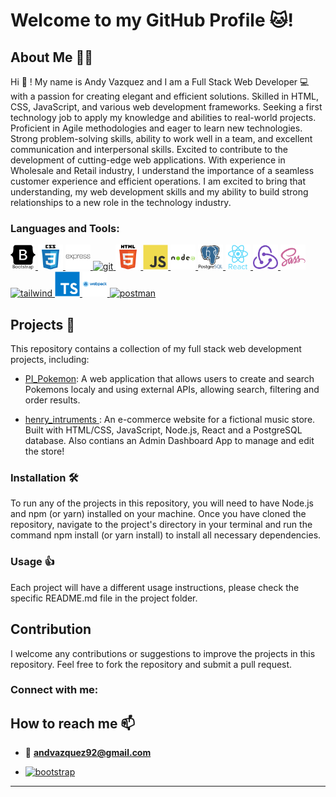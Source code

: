 # Welcome to my GitHub Profile 🐱! 

## About Me 🙋‍♂️
Hi 👋 ! My name is Andy Vazquez and I am a Full Stack Web Developer 💻 with a passion for creating elegant and efficient solutions. Skilled in HTML, CSS, JavaScript, and various web development frameworks. Seeking a first technology job to apply my knowledge and abilities to real-world projects. Proficient in Agile methodologies and eager to learn new technologies. Strong problem-solving skills, ability to work well in a team, and excellent communication and interpersonal skills. Excited to contribute to the development of cutting-edge web applications. With experience in Wholesale and Retail industry, I understand the importance of a seamless customer experience and efficient operations. I am excited to bring that understanding, my web development skills and my ability to build strong relationships to a new role in the technology industry.

<h3 align="left">Languages and Tools:</h3>
<p align="left"> <a href="https://getbootstrap.com" target="_blank" rel="noreferrer"> <img src="https://raw.githubusercontent.com/devicons/devicon/master/icons/bootstrap/bootstrap-plain-wordmark.svg" alt="bootstrap" width="40" height="40"/> </a> <a href="https://www.w3schools.com/css/" target="_blank" rel="noreferrer"> <img src="https://raw.githubusercontent.com/devicons/devicon/master/icons/css3/css3-original-wordmark.svg" alt="css3" width="40" height="40"/> </a> <a href="https://expressjs.com" target="_blank" rel="noreferrer"> <img src="https://raw.githubusercontent.com/devicons/devicon/master/icons/express/express-original-wordmark.svg" alt="express" width="40" height="40"/> </a> <a href="https://git-scm.com/" target="_blank" rel="noreferrer"> <img src="https://www.vectorlogo.zone/logos/git-scm/git-scm-icon.svg" alt="git" width="40" height="40"/> </a> <a href="https://www.w3.org/html/" target="_blank" rel="noreferrer"> <img src="https://raw.githubusercontent.com/devicons/devicon/master/icons/html5/html5-original-wordmark.svg" alt="html5" width="40" height="40"/> </a> <a href="https://developer.mozilla.org/en-US/docs/Web/JavaScript" target="_blank" rel="noreferrer"> <img src="https://raw.githubusercontent.com/devicons/devicon/master/icons/javascript/javascript-original.svg" alt="javascript" width="40" height="40"/> </a> <a href="https://nodejs.org" target="_blank" rel="noreferrer"> <img src="https://raw.githubusercontent.com/devicons/devicon/master/icons/nodejs/nodejs-original-wordmark.svg" alt="nodejs" width="40" height="40"/> </a> <a href="https://www.postgresql.org" target="_blank" rel="noreferrer"> <img src="https://raw.githubusercontent.com/devicons/devicon/master/icons/postgresql/postgresql-original-wordmark.svg" alt="postgresql" width="40" height="40"/> </a> <a href="https://reactjs.org/" target="_blank" rel="noreferrer"> <img src="https://raw.githubusercontent.com/devicons/devicon/master/icons/react/react-original-wordmark.svg" alt="react" width="40" height="40"/> </a> <a href="https://redux.js.org" target="_blank" rel="noreferrer"> <img src="https://raw.githubusercontent.com/devicons/devicon/master/icons/redux/redux-original.svg" alt="redux" width="40" height="40"/> </a> <a href="https://sass-lang.com" target="_blank" rel="noreferrer"> <img src="https://raw.githubusercontent.com/devicons/devicon/master/icons/sass/sass-original.svg" alt="sass" width="40" height="40"/> </a> <a href="https://tailwindcss.com/" target="_blank" rel="noreferrer"> <img src="https://www.vectorlogo.zone/logos/tailwindcss/tailwindcss-icon.svg" alt="tailwind" width="40" height="40"/> </a> <a href="https://www.typescriptlang.org/" target="_blank" rel="noreferrer"> <img src="https://raw.githubusercontent.com/devicons/devicon/master/icons/typescript/typescript-original.svg" alt="typescript" width="40" height="40"/> </a> <a href="https://webpack.js.org" target="_blank" rel="noreferrer"> <img src="https://raw.githubusercontent.com/devicons/devicon/d00d0969292a6569d45b06d3f350f463a0107b0d/icons/webpack/webpack-original-wordmark.svg" alt="webpack" width="40" height="40"/> </a> <a href="https://postman.com" target="_blank" rel="noreferrer"> <img src="https://www.vectorlogo.zone/logos/getpostman/getpostman-icon.svg" alt="postman" width="40" height="40"/> </a> </p>


## Projects 📁


This repository contains a collection of my full stack web development projects, including:

- <a href="https://github.com/Andyvaz1/PI_Pokemon" target="_blank" rel="noreferrer"> PI_Pokemon</a>: A web application that allows users to create and search Pokemons localy and using external APIs, allowing search, filtering and order results.

- <a href="https://github.com/Andyvaz1/henry_instruments" target="_blank" rel="noreferrer"> henry_intruments </a>: An  e-commerce website for a fictional music store. Built with HTML/CSS, JavaScript, Node.js, React and a PostgreSQL database.
Also contians an Admin Dashboard App to manage and edit the store!

### Installation 🛠

To run any of the projects in this repository, you will need to have Node.js and npm (or yarn) installed on your machine. Once you have cloned the repository, navigate to the project's directory in your terminal and run the command npm install (or yarn install) to install all necessary dependencies.

### Usage 👍
Each project will have a different usage instructions, please check the specific README.md file in the project folder.

## Contribution
I welcome any contributions or suggestions to improve the projects in this repository. Feel free to fork the repository and submit a pull request.


<h3 align="left">Connect with me:</h3>
<p align="left">
</p>

## How to reach me 📫
- 📧  **andvazquez92@gmail.com**
- <p align="left"> <a href="https://www.linkedin.com/in/andres-vazquez-developer" target="_blank" rel="noreferrer"> <img src="https://icongr.am/devicon/linkedin-original.svg" alt="bootstrap" width="40" height="40"/> </a> </p>



-------------
